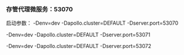 ### 存管代理微服务：53070

启动参数：
-Denv=dev -Dapollo.cluster=DEFAULT -Dserver.port=53070

-Denv=dev -Dapollo.cluster=DEFAULT -Dserver.port=53071

-Denv=dev -Dapollo.cluster=DEFAULT -Dserver.port=53072
